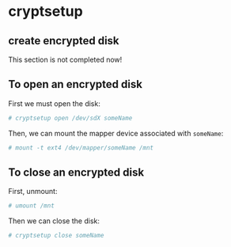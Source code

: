 # cryptsetup

## create encrypted disk
This section is not completed now!

## To open an encrypted disk
First we must open the disk:
```bash
# cryptsetup open /dev/sdX someName
```
Then, we can mount the mapper device associated with `someName`:
```bash
# mount -t ext4 /dev/mapper/someName /mnt
```

## To close an encrypted disk
First, unmount:
```bash
# umount /mnt
```
Then we can close the disk:
```bash
# cryptsetup close someName
```
